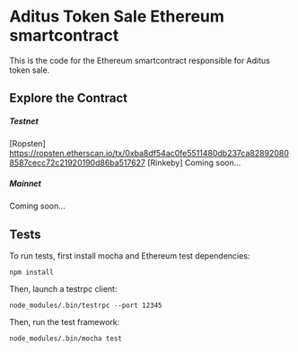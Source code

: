 # Aditus Token Sale Ethereum smartcontract

This is the code for the Ethereum smartcontract responsible for Aditus token sale.

## Explore the Contract 

##### Testnet
[Ropsten] https://ropsten.etherscan.io/tx/0xba8df54ac0fe5511480db237ca828920808587cecc72c21920190d86ba517627
[Rinkeby] Coming soon...

##### Mainnet
Coming soon...

## Tests

To run tests, first install mocha and Ethereum test dependencies:

    npm install

Then, launch a testrpc client:

    node_modules/.bin/testrpc --port 12345

Then, run the test framework:

    node_modules/.bin/mocha test
